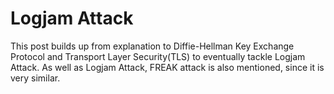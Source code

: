 # Logjam Attack

This post builds up from explanation to Diffie-Hellman Key Exchange Protocol and Transport Layer Security(TLS) to eventually tackle Logjam Attack. As well as Logjam Attack, FREAK attack is also mentioned, since it is very similar.
